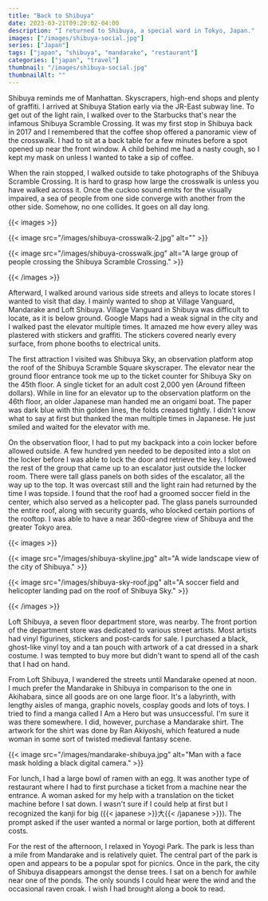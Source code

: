 ```yaml
---
title: "Back to Shibuya"
date: 2023-03-21T09:20:02-04:00
description: "I returned to Shibuya, a special ward in Tokyo, Japan."
images: ["/images/shibuya-social.jpg"]
series: ["Japan"]
tags: ["japan", "shibuya", "mandarake", "restaurant"]
categories: ["japan", "travel"]
thumbnail: "/images/shibuya-social.jpg"
thumbnailAlt: ""
---
```


Shibuya reminds me of Manhattan. Skyscrapers, high-end shops and plenty of graffiti. I arrived at Shibuya Station early via the JR-East subway line. To get out of the light rain, I walked over to the Starbucks that's near the infamous Shibuya Scramble Crossing. It was my first stop in Shibuya back in 2017 and I remembered that the coffee shop offered a panoramic view of the crosswalk. I had to sit at a back table for a few minutes before a spot opened up near the front window. A child behind me had a nasty cough, so I kept my mask on unless I wanted to take a sip of coffee.

When the rain stopped, I walked outside to take photographs of the Shibuya Scramble Crossing. It is hard to grasp how large the crosswalk is unless you have walked across it. Once the cuckoo sound emits for the visually impaired, a sea of people from one side converge with another from the other side. Somehow, no one collides. It goes on all day long.

{{< images >}}

{{< image src="/images/shibuya-crosswalk-2.jpg" alt="" >}}

{{< image src="/images/shibuya-crosswalk.jpg" alt="A large group of people crossing the Shibuya Scramble Crossing." >}}

{{< /images >}}

Afterward, I walked around various side streets and alleys to locate stores I wanted to visit that day. I mainly wanted to shop at Village Vanguard, Mandarake and Loft Shibuya. Village Vanguard in Shibuya was difficult to locate, as it is below ground. Google Maps had a weak signal in the city and I walked past the elevator multiple times. It amazed me how every alley was plastered with stickers and graffiti. The stickers covered nearly every surface, from phone booths to electrical units.

The first attraction I visited was Shibuya Sky, an observation platform atop the roof of the Shibuya Scramble Square skyscraper. The elevator near the ground floor entrance took me up to the ticket counter for Shibuya Sky on the 45th floor. A single ticket for an adult cost 2,000 yen (Around fifteen dollars). While in line for an elevator up to the observation platform on the 46th floor, an older Japanese man handed me an origami boat. The paper was dark blue with thin golden lines, the folds creased tightly. I didn't know what to say at first but thanked the man multiple times in Japanese. He just smiled and waited for the elevator with me.

On the observation floor, I had to put my backpack into a coin locker before allowed outside. A few hundred yen needed to be deposited into a slot on the locker before I was able to lock the door and retrieve the key. I followed the rest of the group that came up to an escalator just outside the locker room. There were tall glass panels on both sides of the escalator, all the way up to the top. It was overcast still and the light rain had returned by the time I was topside. I found that the roof had a groomed soccer field in the center, which also served as a helicopter pad. The glass panels surrounded the entire roof, along with security guards, who blocked certain portions of the rooftop. I was able to have a near 360-degree view of Shibuya and the greater Tokyo area.

{{< images >}}

{{< image src="/images/shibuya-skyline.jpg" alt="A wide landscape view of the city of Shibuya." >}}

{{< image src="/images/shibuya-sky-roof.jpg" alt="A soccer field and helicopter landing pad on the roof of Shibuya Sky." >}}

{{< /images >}}

Loft Shibuya, a seven floor department store, was nearby. The front portion of the department store was dedicated to various street artists. Most artists had vinyl figurines, stickers and post-cards for sale. I purchased a black, ghost-like vinyl toy and a tan pouch with artwork of a cat dressed in a shark costume. I was tempted to buy more but didn't want to spend all of the cash that I had on hand.

From Loft Shibuya, I wandered the streets until Mandarake opened at noon. I much prefer the Mandarake in Shibuya in comparison to the one in Akihabara, since all goods are on one large floor. It's a labyrinth, with lengthy aisles of manga, graphic novels, cosplay goods and lots of toys. I tried to find a manga called I Am a Hero but was unsuccessful. I'm sure it was there somewhere. I did, however, purchase a Mandarake shirt. The artwork for the shirt was done by Ran Akiyoshi, which featured a nude woman in some sort of twisted medieval fantasy scene.

{{< image src="/images/mandarake-shibuya.jpg" alt="Man with a face mask holding a black digital camera." >}}

For lunch, I had a large bowl of ramen with an egg. It was another type of restaurant where I had to first purchase a ticket from a machine near the entrance. A woman asked for my help with a translation on the ticket machine before I sat down. I wasn't sure if I could help at first but I recognized the kanji for big ({{< japanese >}}大{{< /japanese >}}). The prompt asked if the user wanted a normal or large portion, both at different costs.

For the rest of the afternoon, I relaxed in Yoyogi Park. The park is less than a mile from Mandarake and is relatively quiet. The central part of the park is open and appears to be a popular spot for picnics. Once in the park, the city of Shibuya disappears amongst the dense trees. I sat on a bench for awhile near one of the ponds. The only sounds I could hear were the wind and the occasional raven croak. I wish I had brought along a book to read.